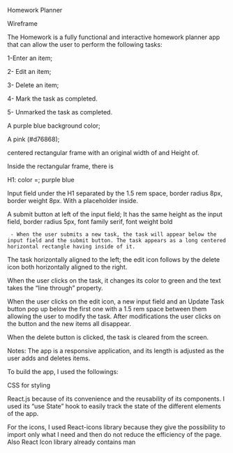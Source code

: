 Homework Planner 

Wireframe 

 

 

 

The Homework is a fully functional and interactive homework planner app that can allow the user to perform the following tasks: 

1-Enter an item; 

2- Edit an item; 

3- Delete an item; 

4- Mark the task as completed. 

5- Unmarked the task as completed. 

 

A purple blue background color;  

A pink (#d76868); 

 centered rectangular frame with an original width of and Height of. 

Inside the rectangular frame, there is  

H1: color =; purple blue 

Input field under the H1 separated by the 1.5 rem space, border radius 8px, border weight 8px. With a placeholder inside. 

A submit button at left of the input field; It has the same height as the input field, border radius 5px, font family serif, font weight bold 

     - When the user submits a new task, the task will appear below the input field and the submit button. The task appears as a long centered horizontal rectangle having inside of it. 

The task horizontally aligned to the left; the edit icon follows by the delete icon both horizontally aligned to the right.  

When the user clicks on the task, it changes its color to green and the text takes the “line through” property. 

When the user clicks on the edit icon, a new input field and an Update Task button pop up below the first one with a 1.5 rem space between them allowing the user to modify the task. After modifications the user clicks on the button and the new items all disappear.  

When the delete button is clicked, the task is cleared from the screen. 

Notes: The app is a responsive application, and its length is adjusted as the user adds and deletes items. 

To build the app, I used the followings: 

CSS for styling 

React.js because of its convenience and the reusability of its components. I used its “use State” hook to easily track the state of the different elements of the app. 

For the icons, I used React-icons library because they give the possibility to import only what I need and then do not reduce the efficiency of the page. Also React Icon library already contains man 

 

 
